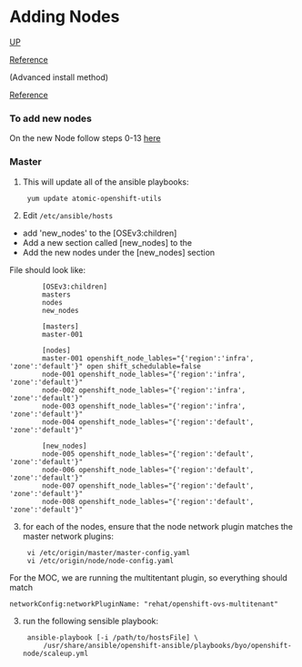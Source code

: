 # Adding Nodes

[UP](Adding-a-Node.html)

[Reference](https://docs.openshift.com/container-platform/3.5/install_config/adding_hosts_to_existing_cluster.html#adding-nodes-advanced)

(Advanced install method)

[Reference](https://docs.openshift.com/container-platform/3.5/install_config/adding_hosts_to_existing_cluster.html#adding-nodes-advanced)

### To add new nodes

On the new Node follow steps 0-13 [here](OpenShift-Service-Setup-on-Engage1.html)

### Master
1) This will update all of the ansible playbooks:

        yum update atomic-openshift-utils

2) Edit `/etc/ansible/hosts` 
* add 'new_nodes' to the [OSEv3:children] 
* Add a new section called [new_nodes] to the 
* Add the new nodes under the [new_nodes] section

File should look like:

            [OSEv3:children]
            masters
            nodes
            new_nodes
            
            [masters]
            master-001
            
            [nodes]
            master-001 openshift_node_lables="{'region':'infra', 'zone':'default'}" open shift_schedulable=false
            node-001 openshift_node_lables="{'region':'infra', 'zone':'default'}"
            node-002 openshift_node_lables="{'region':'infra', 'zone':'default'}"
            node-003 openshift_node_lables="{'region':'infra', 'zone':'default'}"
            node-004 openshift_node_lables="{'region':'default', 'zone':'default'}"
        
            [new_nodes]
            node-005 openshift_node_lables="{'region':'default', 'zone':'default'}"
            node-006 openshift_node_lables="{'region':'default', 'zone':'default'}"
            node-007 openshift_node_lables="{'region':'default', 'zone':'default'}"
            node-008 openshift_node_lables="{'region':'default', 'zone':'default'}"

3) for each of the nodes, ensure that the node network plugin matches the master network plugins:

        vi /etc/origin/master/master-config.yaml
        vi /etc/origin/node/node-config.yaml

For the MOC, we are running the multitentant plugin, so everything should match

	networkConfig:networkPluginName: "rehat/openshift-ovs-multitenant"

3) run the following sensible playbook:
  
        ansible-playbook [-i /path/to/hostsFile] \
            /usr/share/ansible/openshift-ansible/playbooks/byo/openshift-node/scaleup.yml

